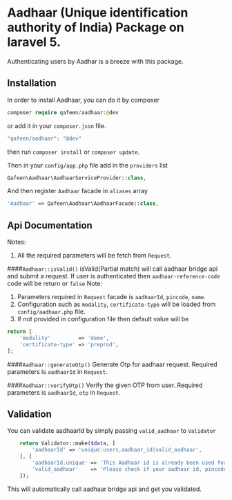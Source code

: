 # Aadhaar (Unique identification authority of India) Package on laravel 5.

Authenticating users by Aadhar is a breeze with this package.

## Installation

In order to install Aadhaar, you can do it by composer
```php
composer require qafeen/aadhaar:@dev
```
or add it in your `composer.json` file.
```js
"qafeen/aadhaar": "@dev"
```
then run `composer install` or `composer update`.

Then in your `config/app.php` file add in the `providers` list
```php
Qafeen\Aadhaar\AadhaarServiceProvider::class,
```

And then register `Aadhaar` facade in `aliases` array
```php
'Aadhaar' => Qafeen\Aadhaar\AadhaarFacade::class,
```

## Api Documentation

Notes:
1. All the required parameters will be fetch from `Request`.

####`Aadhaar::isValid()`
isValid(Partial match) will call aadhaar bridge api and submit a request. If user is authenticated then `aadhaar-reference-code` code will be return or `false`
Note: 
1. Parameters required in `Request` facade is `aadhaarId`, `pincode`, `name`.
2. Configuration such as `modality`, `certificate-type` will be loaded from `config/aadhaar.php` file.
3. If not provided in configuration file then default value will be
```php
return [
    'modality'         => 'demo',
    'certificate-type' => 'preprod',
];
```

####`Aadhaar::generateOtp()`
Generate Otp for aadhaar request.
Required parameters is `aadhaarId` in `Request`.

####`Aadhaar::verifyOtp()`
Verify the given OTP from user.
Required parameters is `aadhaarId`, `otp` in `Request`.

## Validation
You can validate aadhaarId by simply passing `valid_aadhaar` to `Validator`

```php
    return Validator::make($data, [
        'aadhaarId' => 'unique:users,aadhaar_id|valid_aadhaar',
    ], [
        'aadhaarId.unique' => 'This Aadhaar id is already been used for registration.',
        'valid_aadhaar'    => 'Please check if your aadhaar id, pincode or name is valid as per your aadhaar card.',
    ]);
```

This will automatically call aadhaar bridge api and get you validated.
